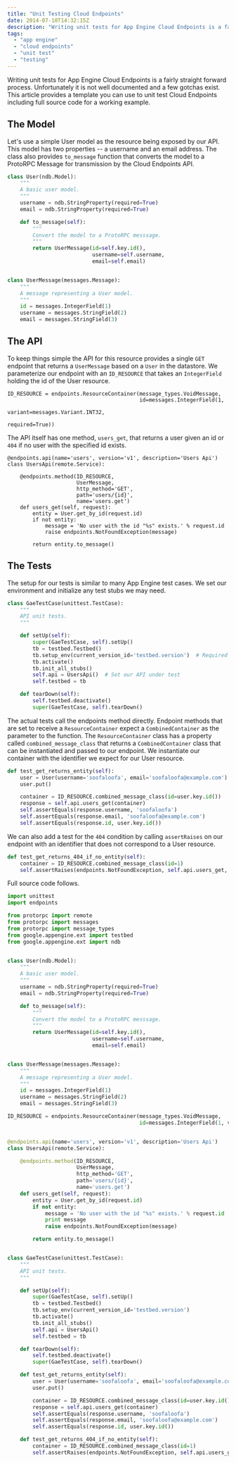 ```yaml
---
title: "Unit Testing Cloud Endpoints"
date: 2014-07-10T14:32:15Z
description: "Writing unit tests for App Engine Cloud Endpoints is a fairly straight forward process. Unfortunately it is not well documented and a few gotchas exist. This article provides a template you can use to unit test Cloud Endpoints including full source code for a working example."
tags: 
  - "app engine"
  - "cloud endpoints"
  - "unit test"
  - "testing"
---
```


Writing unit tests for App Engine Cloud Endpoints is a fairly straight forward
process. Unfortunately it is not well documented and a few gotchas exist. This
article provides a template you can use to unit test Cloud Endpoints including
full source code for a working example.

## The Model

Let's use a simple User model as the resource being exposed by our API. This
model has two properties -- a username and an email address. The class also
provides `to_message` function that converts the model to a ProtoRPC Message for
transmission by the Cloud Endpoints API.

```python
class User(ndb.Model):
    """
    A basic user model.
    """
    username = ndb.StringProperty(required=True)
    email = ndb.StringProperty(required=True)

    def to_message(self):
        """
        Convert the model to a ProtoRPC messsage.
        """
        return UserMessage(id=self.key.id(),
                           username=self.username,
                           email=self.email)


class UserMessage(messages.Message):
    """
    A message representing a User model.
    """
    id = messages.IntegerField(1)
    username = messages.StringField(2)
    email = messages.StringField(3)
```

## The API

To keep things simple the API for this resource provides a single `GET` endpoint
that returns a `UserMessage` based on a `User` in the datastore. We parameterize
our endpoint with an `ID_RESOURCE` that takes an `IntegerField` holding the id
of the User resource.

```
ID_RESOURCE = endpoints.ResourceContainer(message_types.VoidMessage,
                                          id=messages.IntegerField(1, 
                                                                   variant=messages.Variant.INT32, 
                                                                   required=True))
```

The API itself has one method, `users_get`, that returns a user given an id or
`404` if no user with the specified id exists.

```
@endpoints.api(name='users', version='v1', description='Users Api')
class UsersApi(remote.Service):

    @endpoints.method(ID_RESOURCE,
                      UserMessage,
                      http_method='GET',
                      path='users/{id}',
                      name='users.get')
    def users_get(self, request):
        entity = User.get_by_id(request.id)
        if not entity:
            message = 'No user with the id "%s" exists.' % request.id
            raise endpoints.NotFoundException(message)

        return entity.to_message()
```

## The Tests

The setup for our tests is similar to many App Engine test cases. We set our
environment and initialize any test stubs we may need.

```python
class GaeTestCase(unittest.TestCase):
    """
    API unit tests.
    """

    def setUp(self):
        super(GaeTestCase, self).setUp()
        tb = testbed.Testbed()
        tb.setup_env(current_version_id='testbed.version')  # Required for the endpoints API
        tb.activate()
        tb.init_all_stubs()
        self.api = UsersApi()  # Set our API under test
        self.testbed = tb

    def tearDown(self):
        self.testbed.deactivate()
        super(GaeTestCase, self).tearDown()
```

The actual tests call the endpoints method directly. Endpoint methods that
are set to receive a `ResourceContainer` expect a `CombinedContainer` as the
parameter to the function. The `ResourceContainer` class has a property called
`combined_message_class` that returns a `CombinedContainer` class that can be
instantiated and passed to our endpoint. We instantiate our container with the
identifier we expect for our User resource.

```python
def test_get_returns_entity(self):
    user = User(username='soofaloofa', email='soofaloofa@example.com')
    user.put()

    container = ID_RESOURCE.combined_message_class(id=user.key.id())
    response = self.api.users_get(container)
    self.assertEquals(response.username, 'soofaloofa')
    self.assertEquals(response.email, 'soofaloofa@example.com')
    self.assertEquals(response.id, user.key.id())
```

We can also add a test for the `404` condition by calling `assertRaises` on our
endpoint with an identifier that does not correspond to a User resource.

```python
def test_get_returns_404_if_no_entity(self):
    container = ID_RESOURCE.combined_message_class(id=1)
    self.assertRaises(endpoints.NotFoundException, self.api.users_get, container)
```

Full source code follows.

```python
import unittest
import endpoints

from protorpc import remote
from protorpc import messages
from protorpc import message_types
from google.appengine.ext import testbed
from google.appengine.ext import ndb


class User(ndb.Model):
    """
    A basic user model.
    """
    username = ndb.StringProperty(required=True)
    email = ndb.StringProperty(required=True)

    def to_message(self):
        """
        Convert the model to a ProtoRPC messsage.
        """
        return UserMessage(id=self.key.id(),
                           username=self.username,
                           email=self.email)


class UserMessage(messages.Message):
    """
    A message representing a User model.
    """
    id = messages.IntegerField(1)
    username = messages.StringField(2)
    email = messages.StringField(3)

ID_RESOURCE = endpoints.ResourceContainer(message_types.VoidMessage,
                                          id=messages.IntegerField(1, variant=messages.Variant.INT32, required=True))


@endpoints.api(name='users', version='v1', description='Users Api')
class UsersApi(remote.Service):

    @endpoints.method(ID_RESOURCE,
                      UserMessage,
                      http_method='GET',
                      path='users/{id}',
                      name='users.get')
    def users_get(self, request):
        entity = User.get_by_id(request.id)
        if not entity:
            message = 'No user with the id "%s" exists.' % request.id
            print message
            raise endpoints.NotFoundException(message)

        return entity.to_message()


class GaeTestCase(unittest.TestCase):
    """
    API unit tests.
    """

    def setUp(self):
        super(GaeTestCase, self).setUp()
        tb = testbed.Testbed()
        tb.setup_env(current_version_id='testbed.version')
        tb.activate()
        tb.init_all_stubs()
        self.api = UsersApi()
        self.testbed = tb

    def tearDown(self):
        self.testbed.deactivate()
        super(GaeTestCase, self).tearDown()

    def test_get_returns_entity(self):
        user = User(username='soofaloofa', email='soofaloofa@example.com')
        user.put()

        container = ID_RESOURCE.combined_message_class(id=user.key.id())
        response = self.api.users_get(container)
        self.assertEquals(response.username, 'soofaloofa')
        self.assertEquals(response.email, 'soofaloofa@example.com')
        self.assertEquals(response.id, user.key.id())

    def test_get_returns_404_if_no_entity(self):
        container = ID_RESOURCE.combined_message_class(id=1)
        self.assertRaises(endpoints.NotFoundException, self.api.users_get, container)
```
